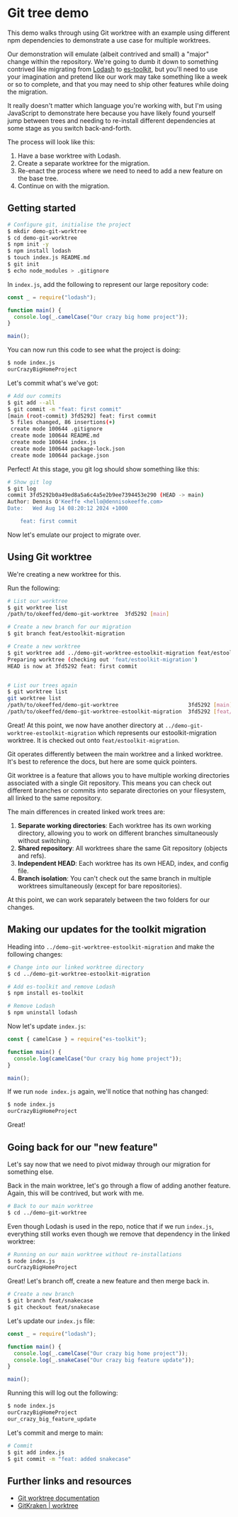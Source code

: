 # Git tree demo

This demo walks through using Git worktree with an example using different npm dependencies to demonstrate a use case for multiple worktrees.

Our demonstration will emulate (albeit contrived and small) a "major" change within the repository. We're going to dumb it down to something contrived like migrating from [Lodash](https://lodash.com/) to [es-toolkit](https://es-toolkit.slash.page/), but you'll need to use your imagination and pretend like our work may take something like a week or so to complete, and that you may need to ship other features while doing the migration.

It really doesn't matter which language you're working with, but I'm using JavaScript to demonstrate here because you have likely found yourself jump between trees and needing to re-install different dependencies at some stage as you switch back-and-forth.

The process will look like this:

1. Have a base worktree with Lodash.
2. Create a separate worktree for the migration.
3. Re-enact the process where we need to need to add a new feature on the base tree.
4. Continue on with the migration.

## Getting started

```sh
# Configure git, initialise the project
$ mkdir demo-git-worktree
$ cd demo-git-worktree
$ npm init -y
$ npm install lodash
$ touch index.js README.md
$ git init
$ echo node_modules > .gitignore
```

In `index.js`, add the following to represent our large repository code:

```js
const _ = require("lodash");

function main() {
  console.log(_.camelCase("Our crazy big home project"));
}

main();
```

You can now run this code to see what the project is doing:

```sh
$ node index.js
ourCrazyBigHomeProject
```

Let's commit what's we've got:

```sh
# Add our commits
$ git add --all
$ git commit -m "feat: first commit"
[main (root-commit) 3fd5292] feat: first commit
 5 files changed, 86 insertions(+)
 create mode 100644 .gitignore
 create mode 100644 README.md
 create mode 100644 index.js
 create mode 100644 package-lock.json
 create mode 100644 package.json
```

Perfect! At this stage, you git log should show something like this:

```sh
# Show git log
$ git log
commit 3fd5292b0a49ed8a5a6c4a5e2b9ee7394453e290 (HEAD -> main)
Author: Dennis O'Keeffe <hello@dennisokeeffe.com>
Date:   Wed Aug 14 08:20:12 2024 +1000

    feat: first commit
```

Now let's emulate our project to migrate over.

## Using Git worktree

We're creating a new worktree for this.

Run the following:

```sh
# List our worktree
$ git worktree list
/path/to/okeeffed/demo-git-worktree  3fd5292 [main]

# Create a new branch for our migration
$ git branch feat/estoolkit-migration

# Create a new worktree
$ git worktree add ../demo-git-worktree-estoolkit-migration feat/estoolkit-migration
Preparing worktree (checking out 'feat/estoolkit-migration')
HEAD is now at 3fd5292 feat: first commit


# List our trees again
$ git worktree list
git worktree list
/path/to/okeeffed/demo-git-worktree                      3fd5292 [main]
/path/to/okeeffed/demo-git-worktree-estoolkit-migration  3fd5292 [feat/estoolkit-migration]
```

Great! At this point, we now have another directory at `../demo-git-worktree-estoolkit-migration` which represents our estoolkit-migration worktree. It is checked out onto `feat/estoolkit-migration`.

Git operates differently between the main worktree and a linked worktree. It's best to reference the docs, but here are some quick pointers.

Git worktree is a feature that allows you to have multiple working directories associated with a single Git repository. This means you can check out different branches or commits into separate directories on your filesystem, all linked to the same repository.

The main differences in created linked work trees are:

1. **Separate working directories**: Each worktree has its own working directory, allowing you to work on different branches simultaneously without switching.
2. **Shared repository**: All worktrees share the same Git repository (objects and refs).
3. **Independent HEAD**: Each worktree has its own HEAD, index, and config file.
4. **Branch isolation**: You can't check out the same branch in multiple worktrees simultaneously (except for bare repositories).

At this point, we can work separately between the two folders for our changes.

## Making our updates for the toolkit migration

Heading into `../demo-git-worktree-estoolkit-migration` and make the following changes:

```sh
# Change into our linked worktree directory
$ cd ../demo-git-worktree-estoolkit-migration

# Add es-toolkit and remove Lodash
$ npm install es-toolkit

# Remove Lodash
$ npm uninstall lodash
```

Now let's update `index.js`:

```js
const { camelCase } = require("es-toolkit");

function main() {
  console.log(camelCase("Our crazy big home project"));
}

main();
```

If we run `node index.js` again, we'll notice that nothing has changed:

```sh
$ node index.js
ourCrazyBigHomeProject
```

Great!

## Going back for our "new feature"

Let's say now that we need to pivot midway through our migration for something else.

Back in the main worktree, let's go through a flow of adding another feature. Again, this will be contrived, but work with me.

```sh
# Back to our main worktree
$ cd ../demo-git-worktree
```

Even though Lodash is used in the repo, notice that if we run `index.js`, everything still works even though we remove that dependency in the linked worktree:

```sh
# Running on our main worktree without re-installations
$ node index.js
ourCrazyBigHomeProject
```

Great! Let's branch off, create a new feature and then merge back in.

```sh
# Create a new branch
$ git branch feat/snakecase
$ git checkout feat/snakecase
```

Let's update our `index.js` file:

```js
const _ = require("lodash");

function main() {
  console.log(_.camelCase("Our crazy big home project"));
  console.log(_.snakeCase("Our crazy big feature update"));
}

main();
```

Running this will log out the following:

```sh
$ node index.js
ourCrazyBigHomeProject
our_crazy_big_feature_update
```

Let's commit and merge to main:

```sh
# Commit
$ git add index.js
$ git commit -m "feat: added snakecase"
```

## Further links and resources

- [Git worktree documentation](https://git-scm.com/docs/git-worktree)
- [GitKraken | worktree](https://www.gitkraken.com/learn/git/git-worktree)
